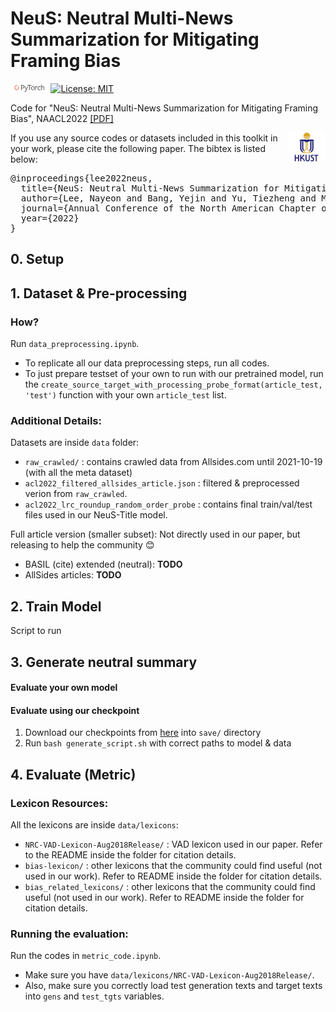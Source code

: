 # NeuS: Neutral Multi-News Summarization for Mitigating Framing Bias

 <img src="img/pytorch-logo-dark.png" width="12%"> [![License: MIT](https://img.shields.io/badge/License-MIT-yellow.svg)](https://opensource.org/licenses/MIT) 

Code for "NeuS: Neutral Multi-News Summarization for Mitigating Framing Bias", NAACL2022 [\[PDF\]](https://arxiv.org/pdf/2204.04902.pdf)

<img align="right" src="img/HKUST.jpeg" width="12%">

If you use any source codes or datasets included in this toolkit in your work, please cite the following paper. The bibtex is listed below:
<pre>
@inproceedings{lee2022neus,
  title={NeuS: Neutral Multi-News Summarization for Mitigating Framing Bias},
  author={Lee, Nayeon and Bang, Yejin and Yu, Tiezheng and Madotto, Andrea and Fung, Pascale},
  journal={Annual Conference of the North American Chapter of the Association for Computational Linguistics (NAACL)},
  year={2022}
}
</pre>

## 0. Setup


## 1. Dataset & Pre-processing
### How?
Run `data_preprocessing.ipynb`. 
* To replicate all our data preprocessing steps, run all codes. 
* To just prepare testset of your own to run with our pretrained model, run the `create_source_target_with_processing_probe_format(article_test, 'test')` function with your own `article_test` list. 

### Additional Details:
Datasets are inside `data` folder:
* `raw_crawled/` : contains crawled data from Allsides.com until 2021-10-19 (with all the meta dataset)
* `acl2022_filtered_allsides_article.json` : filtered & preprocessed verion from `raw_crawled`. 
* `acl2022_lrc_roundup_random_order_probe` : contains final train/val/test files used in our NeuS-Title model. 

Full article version (smaller subset): Not directly used in our paper, but releasing to help the community :blush:
* BASIL (cite) extended (neutral): **TODO**
* AllSides articles: **TODO**

## 2. Train Model
Script to run 

## 3. Generate neutral summary
#### Evaluate your own model


#### Evaluate using our checkpoint
1. Download our checkpoints from [here](https://drive.google.com/file/d/1z6tlfE0vxLN5x3UBYGHmO7EUDprBbUmW/view?usp=sharing) into `save/` directory
2. Run `bash generate_script.sh` with correct paths to model \& data


## 4. Evaluate (Metric)
### Lexicon Resources:
All the lexicons are inside `data/lexicons`:
* `NRC-VAD-Lexicon-Aug2018Release/` : VAD lexicon used in our paper. Refer to the README inside the folder for citation details.
* `bias-lexicon/` : other lexicons that the community could find useful (not used in our work). Refer to README inside the folder for citation details.
* `bias_related_lexicons/` : other lexicons that the community could find useful (not used in our work). Refer to README inside the folder for citation details.

### Running the evaluation:
Run the codes in `metric_code.ipynb`. 
* Make sure you have `data/lexicons/NRC-VAD-Lexicon-Aug2018Release/`.
* Also, make sure you correctly load test generation texts and target texts into `gens` and `test_tgts` variables. 
